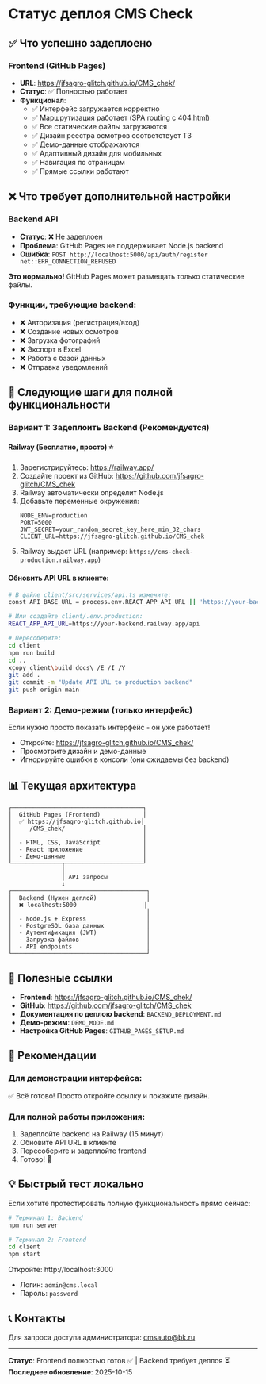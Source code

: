 # Статус деплоя CMS Check

## ✅ Что успешно задеплоено

### Frontend (GitHub Pages)
- **URL**: https://jfsagro-glitch.github.io/CMS_chek/
- **Статус**: ✅ Полностью работает
- **Функционал**:
  - ✅ Интерфейс загружается корректно
  - ✅ Маршрутизация работает (SPA routing с 404.html)
  - ✅ Все статические файлы загружаются
  - ✅ Дизайн реестра осмотров соответствует ТЗ
  - ✅ Демо-данные отображаются
  - ✅ Адаптивный дизайн для мобильных
  - ✅ Навигация по страницам
  - ✅ Прямые ссылки работают

## ❌ Что требует дополнительной настройки

### Backend API
- **Статус**: ❌ Не задеплоен
- **Проблема**: GitHub Pages не поддерживает Node.js backend
- **Ошибка**: `POST http://localhost:5000/api/auth/register net::ERR_CONNECTION_REFUSED`

**Это нормально!** GitHub Pages может размещать только статические файлы.

### Функции, требующие backend:
- ❌ Авторизация (регистрация/вход)
- ❌ Создание новых осмотров
- ❌ Загрузка фотографий
- ❌ Экспорт в Excel
- ❌ Работа с базой данных
- ❌ Отправка уведомлений

## 🚀 Следующие шаги для полной функциональности

### Вариант 1: Задеплоить Backend (Рекомендуется)

#### Railway (Бесплатно, просто) ⭐
1. Зарегистрируйтесь: https://railway.app/
2. Создайте проект из GitHub: https://github.com/jfsagro-glitch/CMS_chek
3. Railway автоматически определит Node.js
4. Добавьте переменные окружения:
   ```
   NODE_ENV=production
   PORT=5000
   JWT_SECRET=your_random_secret_key_here_min_32_chars
   CLIENT_URL=https://jfsagro-glitch.github.io/CMS_chek
   ```
5. Railway выдаст URL (например: `https://cms-check-production.railway.app`)

#### Обновить API URL в клиенте:
```bash
# В файле client/src/services/api.ts измените:
const API_BASE_URL = process.env.REACT_APP_API_URL || 'https://your-backend.railway.app/api';

# Или создайте client/.env.production:
REACT_APP_API_URL=https://your-backend.railway.app/api

# Пересоберите:
cd client
npm run build
cd ..
xcopy client\build docs\ /E /I /Y
git add .
git commit -m "Update API URL to production backend"
git push origin main
```

### Вариант 2: Демо-режим (только интерфейс)

Если нужно просто показать интерфейс - он уже работает!
- Откройте: https://jfsagro-glitch.github.io/CMS_chek/
- Просмотрите дизайн и демо-данные
- Игнорируйте ошибки в консоли (они ожидаемы без backend)

## 📊 Текущая архитектура

```
┌─────────────────────────────────────┐
│  GitHub Pages (Frontend)            │
│  ✅ https://jfsagro-glitch.github.io│
│     /CMS_chek/                      │
│                                     │
│  - HTML, CSS, JavaScript            │
│  - React приложение                 │
│  - Демо-данные                      │
└──────────────┬──────────────────────┘
               │
               │ API запросы
               ↓
┌──────────────────────────────────────┐
│  Backend (Нужен деплой)              │
│  ❌ localhost:5000                   │
│                                      │
│  - Node.js + Express                 │
│  - PostgreSQL база данных            │
│  - Аутентификация (JWT)              │
│  - Загрузка файлов                   │
│  - API endpoints                     │
└──────────────────────────────────────┘
```

## 📝 Полезные ссылки

- **Frontend**: https://jfsagro-glitch.github.io/CMS_chek/
- **GitHub**: https://github.com/jfsagro-glitch/CMS_chek
- **Документация по деплою backend**: `BACKEND_DEPLOYMENT.md`
- **Демо-режим**: `DEMO_MODE.md`
- **Настройка GitHub Pages**: `GITHUB_PAGES_SETUP.md`

## 🎯 Рекомендации

### Для демонстрации интерфейса:
✅ Всё готово! Просто откройте ссылку и покажите дизайн.

### Для полной работы приложения:
1. Задеплойте backend на Railway (15 минут)
2. Обновите API URL в клиенте
3. Пересоберите и задеплойте frontend
4. Готово! 🎉

## 💡 Быстрый тест локально

Если хотите протестировать полную функциональность прямо сейчас:

```bash
# Терминал 1: Backend
npm run server

# Терминал 2: Frontend
cd client
npm start
```

Откройте: http://localhost:3000
- Логин: `admin@cms.local`
- Пароль: `password`

## 📞 Контакты

Для запроса доступа администратора: cmsauto@bk.ru

---

**Статус**: Frontend полностью готов ✅ | Backend требует деплоя ⏳
**Последнее обновление**: 2025-10-15

